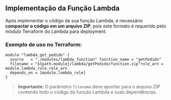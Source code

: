 ## Implementação da Função Lambda

Após implementar o código da sua função Lambda, é necessário **compactar o código em um arquivo ZIP**, pois este formato é requerido pelo módulo Terraform do Lambda para deployment.

### Exemplo de uso no Terraform:
```hcl 
module "lambda_get_pedido" {
  source   = "./modules/lambda_function" function_name = "getPedido"
  filename = "${path.module}/lambda/getPedido/function.zip"role_arn = module.lambda_role.role_arn
  depends_on = [module.lambda_role]
}
``` 

> **Importante:** O parâmetro `filename` deve apontar para o arquivo ZIP contendo todo o código da função Lambda e suas dependências.